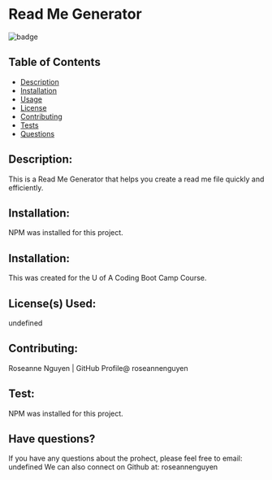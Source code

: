 # Read Me Generator

  ![badge](https://img.shields.io/badge/license-MIT-informational)

  ## Table of Contents
  - [Description](#description)
  - [Installation](#installation)
  - [Usage](#usage)
  - [License](#license)
  - [Contributing](#contributing)
  - [Tests](#tests)
  - [Questions](#questions)

  ## Description:
  This is a Read Me Generator that helps you create a read me file quickly and efficiently.
 
  ## Installation:
  NPM was installed for this project.

  ## Installation:
  This was created for the U of A Coding Boot Camp Course.

  ## License(s) Used:
  undefined

  ## Contributing:
  Roseanne Nguyen | GitHub Profile@ roseannenguyen

  ## Test:
  NPM was installed for this project.
  
  ## Have questions?
 If you have any questions about the prohect, please feel free to email: undefined
  We can also connect on Github at: roseannenguyen
